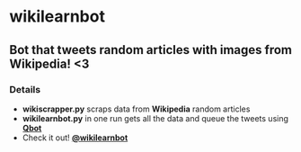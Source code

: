 # wikilearnbot

## Bot that tweets random articles with images from Wikipedia! <3

### Details

- **wikiscrapper.py** scraps data from **Wikipedia** random articles
- **wikilearnbot.py** in one run gets all the data and queue the tweets using **[Qbot](https://github.com/alvivar/qbot)**
- Check it out! **[@wikilearnbot](https://twitter.com/wikilearnbot)**
